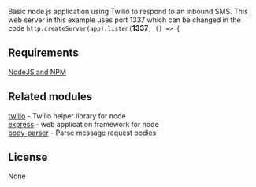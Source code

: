 Basic node.js application using Twilio to respond to an inbound SMS.  This web server in this example uses port 1337 which can be changed in the code `http.createServer(app).listen(`**1337**`, () => {`

## Requirements
[NodeJS and NPM](http://nodejs.org/download)   

## Related modules
[twilio](https://www.npmjs.com/package/twilio) - Twilio helper library for node   
[express](https://github.com/visionmedia/express) - web application framework for node   
[body-parser](https://www.npmjs.com/package/body-parser) - Parse message request bodies

## License
None


